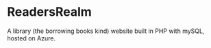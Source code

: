 # ReadersRealm
A library (the borrowing books kind) website built in PHP with mySQL, hosted on Azure.
